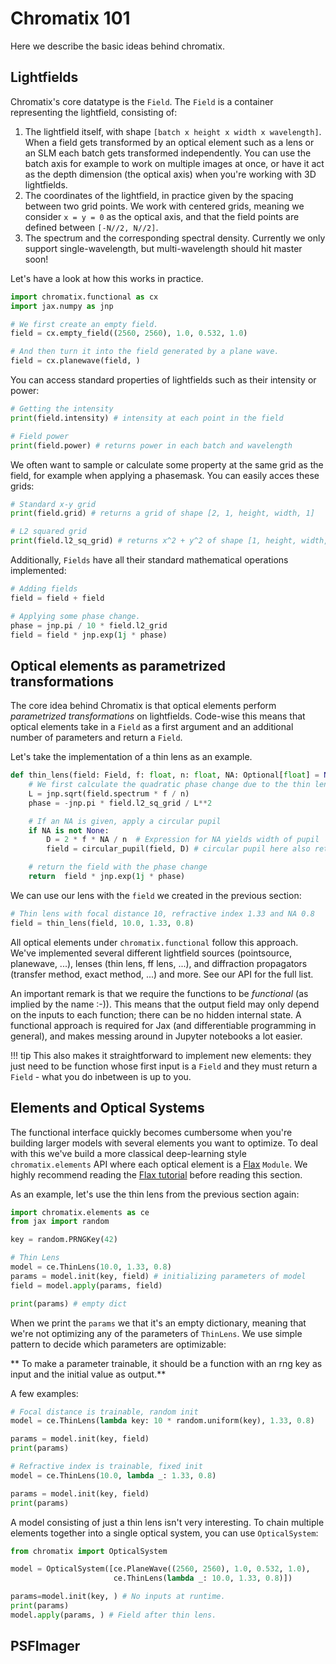 # Chromatix 101

Here we describe the basic ideas behind chromatix.

## Lightfields

Chromatix's core datatype is the `Field`. The `Field` is a container representing the lightfield, consisting of:

1. The lightfield itself, with shape `[batch x height x width x wavelength]`. When a field gets transformed by an optical element such as a lens or an SLM each batch gets transformed independently. You can use the batch axis for example to work on multiple images at once, or have it act as the depth dimension (the optical axis) when you're working with 3D lightfields.
2. The coordinates of the lightfield, in practice given by the spacing between two grid points. We work with centered grids, meaning we consider `x = y = 0` as the optical axis, and that the field points are defined between `[-N//2, N//2]`.
3. The spectrum and the corresponding spectral density. Currently we only support single-wavelength, but multi-wavelength should hit master soon!

Let's have a look at how this works in practice.

```py
import chromatix.functional as cx
import jax.numpy as jnp

# We first create an empty field. 
field = cx.empty_field((2560, 2560), 1.0, 0.532, 1.0)

# And then turn it into the field generated by a plane wave.
field = cx.planewave(field, )
```

You can access standard properties of lightfields such as their intensity or power:

```py
# Getting the intensity
print(field.intensity) # intensity at each point in the field

# Field power
print(field.power) # returns power in each batch and wavelength
```

We often want to sample or calculate some property at the same grid as the field, for example when applying a phasemask. You can easily acces these grids: 

```py
# Standard x-y grid
print(field.grid) # returns a grid of shape [2, 1, height, width, 1]

# L2 squared grid
print(field.l2_sq_grid) # returns x^2 + y^2 of shape [1, height, width, 1]

```

Additionally, `Fields` have all their standard mathematical operations implemented:

```py
# Adding fields
field = field + field

# Applying some phase change.
phase = jnp.pi / 10 * field.l2_grid 
field = field * jnp.exp(1j * phase)
```

## Optical elements as parametrized transformations

The core idea behind Chromatix is that optical elements perform *parametrized transformations* on lightfields. Code-wise this means that optical elements take in a `Field` as a first argument and an additional number of parameters and return a `Field`. 

Let's take the implementation of a thin lens as an example. 

```py
def thin_lens(field: Field, f: float, n: float, NA: Optional[float] = None) -> Field:
    # We first calculate the quadratic phase change due to the thin lens. 
    L = jnp.sqrt(field.spectrum * f / n)
    phase = -jnp.pi * field.l2_sq_grid / L**2

    # If an NA is given, apply a circular pupil
    if NA is not None:
        D = 2 * f * NA / n  # Expression for NA yields width of pupil
        field = circular_pupil(field, D) # circular pupil here also returns a field!

    # return the field with the phase change
    return  field * jnp.exp(1j * phase)
```

We can use our lens with the `field` we created in the previous section:

```py
# Thin lens with focal distance 10, refractive index 1.33 and NA 0.8
field = thin_lens(field, 10.0, 1.33, 0.8)
```

All optical elements under `chromatix.functional` follow this approach. We've implemented several different lightfield sources (pointsource, planewave, ...), lenses (thin lens, ff lens, ...), and diffraction propagators (transfer method, exact method, ...) and more. See our API for the full list.

An important remark is that we require the functions to be *functional* (as implied by the name :-)). This means that the output field may only depend on the inputs to each function; there can be no hidden internal state. A functional approach is required for Jax (and differentiable programming in general), and makes messing around in Jupyter notebooks a lot easier. 


!!! tip
    This also makes it straightforward to implement new elements: they just need to be function whose first input is a `Field` and they must return a `Field` - what you do inbetween is up to you. 

## Elements and Optical Systems

The functional interface quickly becomes cumbersome when you're building larger models with several elements you want to optimize. To deal with this we've build a more classical deep-learning style `chromatix.elements` API where each optical element is a [Flax](https://flax.readthedocs.io/en/latest/) `Module`. We highly recommend reading the [Flax tutorial](https://flax.readthedocs.io/en/latest/guides/index_flax_fundamentals.html) before reading this section.

As an example, let's use the thin lens from the previous section again:

```py
import chromatix.elements as ce
from jax import random

key = random.PRNGKey(42)

# Thin Lens
model = ce.ThinLens(10.0, 1.33, 0.8)
params = model.init(key, field) # initializing parameters of model
field = model.apply(params, field)

print(params) # empty dict
```

When we print the `params` we that it's an empty dictionary, meaning that we're not optimizing any of the parameters of `ThinLens`. We use simple pattern to decide which parameters are optimizable: 

** To make a parameter trainable, it should be a function with an rng key as input and the initial value as output.**

A few examples:

```py
# Focal distance is trainable, random init
model = ce.ThinLens(lambda key: 10 * random.uniform(key), 1.33, 0.8)

params = model.init(key, field)
print(params)

# Refractive index is trainable, fixed init 
model = ce.ThinLens(10.0, lambda _: 1.33, 0.8)

params = model.init(key, field)
print(params)
```

A model consisting of just a thin lens isn't very interesting. To chain multiple elements together into a single optical system, you can use `OpticalSystem`:

```py
from chromatix import OpticalSystem

model = OpticalSystem([ce.PlaneWave((2560, 2560), 1.0, 0.532, 1.0), 
                       ce.ThinLens(lambda _: 10.0, 1.33, 0.8)])

params=model.init(key, ) # No inputs at runtime.
print(params)
model.apply(params, ) # Field after thin lens.
```


## PSFImager

